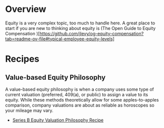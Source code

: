 # Overview
Equity is a very complex topic, too much to handle here. A great place to start if you are new to thinking about equity is (The Open Guide to Equity Compensation
)[https://github.com/jlevy/og-equity-compensation?tab=readme-ov-file#typical-employee-equity-levels]

# Recipes

## Value-based Equity Philosophy
A value-based equity philosophy is when a company uses some type of current valuation (preferred, 409(a), or public) to assign a value to its equity. While these methods theoretically allow for some apples-to-apples comparison, company valuations are about as reliable as horoscopes so your mileage may vary. 

* [Series B Equity Valuation Philosophy Recipe](doxel_equity_value_philosophy.md)
